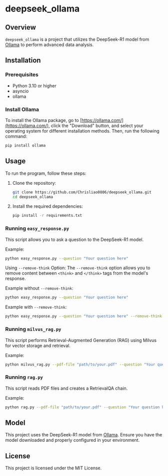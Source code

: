 # deepseek_ollama

## Overview
`deepseek_ollama` is a project that utilizes the DeepSeek-R1 model from [Ollama](https://ollama.com/library/deepseek-r1) to perform advanced data analysis.

## Installation

### Prerequisites
- Python 3.10 or higher
- asyncio
- ollama

### Install Ollama

To install the Ollama package, go to [https://ollama.com/](https://ollama.com/), click the "Download" button, and select your operating system for different installation methods. Then, run the following command:
```bash
pip install ollama
```

## Usage
To run the program, follow these steps:

1. Clone the repository:
    ```bash
    git clone https://github.com/Chrisliao0806/deepseek_ollama.git
    cd deepseek_ollama
    ```

2. Install the required dependencies:
    ```bash
    pip install -r requirements.txt
    ```

### Running `easy_response.py`
This script allows you to ask a question to the DeepSeek-R1 model.

Example:
```bash
python easy_response.py --question "Your question here"
```

Using `--remove-think` Option:
The `--remove-think` option allows you to remove content between `<think>` and `</think>` tags from the model's response.

Example without `--remove-think`:
```bash
python easy_response.py --question "Your question here"
```

Example with `--remove-think`:
```bash
python easy_response.py --question "Your question here" --remove-think True
```

### Running `milvus_rag.py`
This script performs Retrieval-Augmented Generation (RAG) using Milvus for vector storage and retrieval.

Example:
```bash
python milvus_rag.py --pdf-file "path/to/your.pdf" --question "Your question here"
```

### Running `rag.py`
This script reads PDF files and creates a RetrievalQA chain.

Example:
```bash
python rag.py --pdf-file "path/to/your.pdf" --question "Your question here"
```

## Model
This project uses the DeepSeek-R1 model from [Ollama](https://ollama.com/library/deepseek-r1). Ensure you have the model downloaded and properly configured in your environment.

## License
This project is licensed under the MIT License.
